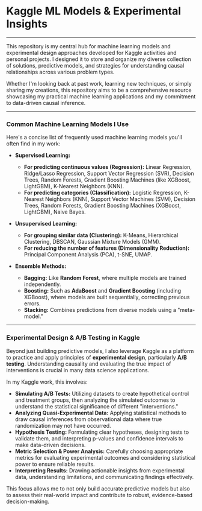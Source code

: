 # Kaggle ML Models & Experimental Insights

---

This repository is my central hub for machine learning models and experimental design approaches developed for Kaggle activities and personal projects. I designed it to store and organize my diverse collection of solutions, predictive models, and strategies for understanding causal relationships across various problem types.

Whether I'm looking back at past work, learning new techniques, or simply sharing my creations, this repository aims to be a comprehensive resource showcasing my practical machine learning applications and my commitment to data-driven causal inference.

---

### Common Machine Learning Models I Use

Here's a concise list of frequently used machine learning models you'll often find in my work:

* **Supervised Learning:**
    * **For predicting continuous values (Regression):** Linear Regression, Ridge/Lasso Regression, Support Vector Regression (SVR), Decision Trees, Random Forests, Gradient Boosting Machines (like XGBoost, LightGBM), K-Nearest Neighbors (KNN).
    * **For predicting categories (Classification):** Logistic Regression, K-Nearest Neighbors (KNN), Support Vector Machines (SVM), Decision Trees, Random Forests, Gradient Boosting Machines (XGBoost, LightGBM), Naive Bayes.

* **Unsupervised Learning:**
    * **For grouping similar data (Clustering):** K-Means, Hierarchical Clustering, DBSCAN, Gaussian Mixture Models (GMM).
    * **For reducing the number of features (Dimensionality Reduction):** Principal Component Analysis (PCA), t-SNE, UMAP.

* **Ensemble Methods:**
    * **Bagging:** Like **Random Forest**, where multiple models are trained independently.
    * **Boosting:** Such as **AdaBoost** and **Gradient Boosting** (including XGBoost), where models are built sequentially, correcting previous errors.
    * **Stacking:** Combines predictions from diverse models using a "meta-model."

---

### Experimental Design & A/B Testing in Kaggle

Beyond just building predictive models, I also leverage Kaggle as a platform to practice and apply principles of **experimental design**, particularly **A/B testing**. Understanding causality and evaluating the true impact of interventions is crucial in many data science applications.

In my Kaggle work, this involves:

* **Simulating A/B Tests:** Utilizing datasets to create hypothetical control and treatment groups, then analyzing the simulated outcomes to understand the statistical significance of different "interventions."
* **Analyzing Quasi-Experimental Data:** Applying statistical methods to draw causal inferences from observational data where true randomization may not have occurred.
* **Hypothesis Testing:** Formulating clear hypotheses, designing tests to validate them, and interpreting p-values and confidence intervals to make data-driven decisions.
* **Metric Selection & Power Analysis:** Carefully choosing appropriate metrics for evaluating experimental outcomes and considering statistical power to ensure reliable results.
* **Interpreting Results:** Drawing actionable insights from experimental data, understanding limitations, and communicating findings effectively.

This focus allows me to not only build accurate predictive models but also to assess their real-world impact and contribute to robust, evidence-based decision-making.
